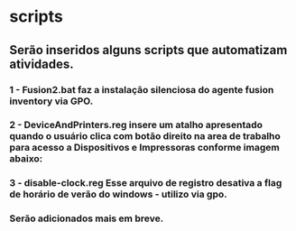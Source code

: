# scripts

## Serão inseridos alguns scripts que automatizam atividades.

### 1 - Fusion2.bat faz a instalação silenciosa do agente fusion inventory via GPO.

### 2 - DeviceAndPrinters.reg insere um atalho apresentado quando o usuário clica com botão direito na area de trabalho para acesso a Dispositivos e Impressoras conforme imagem abaixo:

### 3 - disable-clock.reg Esse arquivo de registro desativa a flag de horário de verão do windows - utilizo via gpo.

### Serão adicionados mais em breve.
